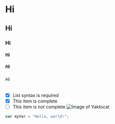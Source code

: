 # Hi
## Hi
### Hi
#### Hi
##### Hi
###### Hi
- [x] List syntax is required
- [x] This item is complete
- [ ] This item is not complete
![Image of Yaktocat](https://octodex.github.com/images/yaktocat.png)
``` javascript
var myVar = "Hello, world!";
```
